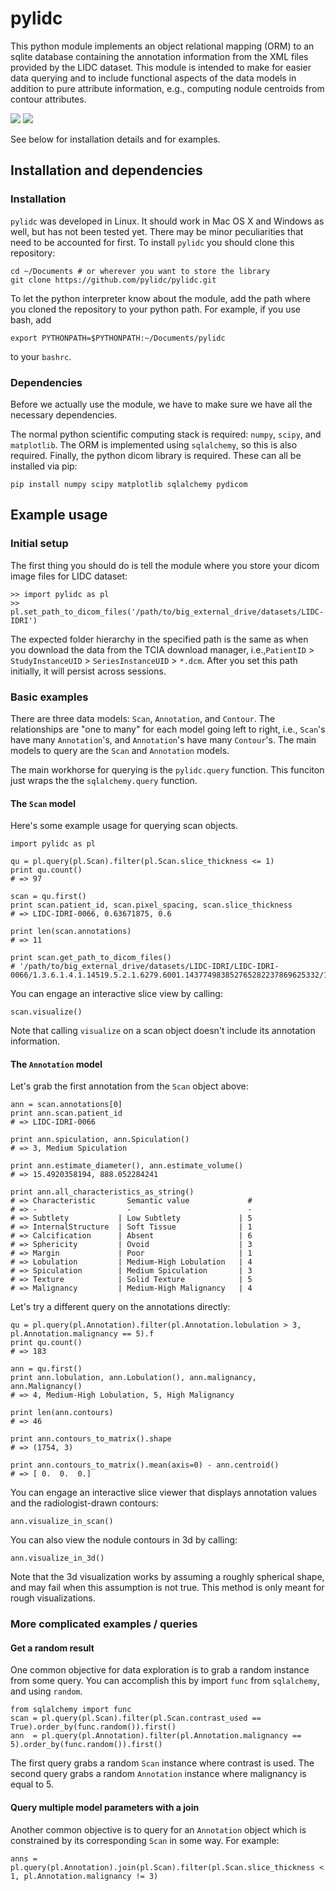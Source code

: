 # pylidc

This python module implements an object relational mapping (ORM) to an sqlite database containing the annotation information from the XML files provided by the LIDC dataset. This module is intended to make for easier data querying and to include functional aspects of the data models in addition to pure attribute information, e.g., computing nodule centroids from contour attributes.

![](https://raw.githubusercontent.com/pylidc/pylidc/master/img/viz-in-scan-example.png) ![](https://raw.githubusercontent.com/pylidc/pylidc/master/img/viz-in-3d-example.png)

See below for installation details and for examples.

## Installation and dependencies

### Installation

`pylidc` was developed in Linux. It should work in Mac OS X and Windows as well, but has not been tested yet. There may be minor peculiarities that need to be accounted for first. To install `pylidc` you should clone this repository:

    cd ~/Documents # or wherever you want to store the library
    git clone https://github.com/pylidc/pylidc.git

To let the python interpreter know about the module, add the path where you cloned the repository to your python path. For example, if you use bash, add

    export PYTHONPATH=$PYTHONPATH:~/Documents/pylidc

to your `bashrc`.

### Dependencies

Before we actually use the module, we have to make sure we have all the necessary dependencies.

The normal python scientific computing stack is required: `numpy`, `scipy`, and `matplotlib`. The ORM is implemented using `sqlalchemy`, so this is also required. Finally, the python dicom library is required. These can all be installed via pip:

    pip install numpy scipy matplotlib sqlalchemy pydicom

## Example usage

### Initial setup

The first thing you should do is tell the module where you store your dicom image files for LIDC dataset:

    >> import pylidc as pl
    >> pl.set_path_to_dicom_files('/path/to/big_external_drive/datasets/LIDC-IDRI')

The expected folder hierarchy in the specified path is the same as when you download the data from the TCIA download manager, i.e.,`PatientID` > `StudyInstanceUID` > `SeriesInstanceUID` > `*.dcm`. After you set this path initially, it will persist across sessions.

### Basic examples

There are three data models: `Scan`, `Annotation`, and `Contour`. The relationships are "one to many" for each model going left to right, i.e., `Scan`'s have many `Annotation`'s, and `Annotation`'s have many `Contour`'s. The main models to query are the `Scan` and `Annotation` models.

The main workhorse for querying is the `pylidc.query` function. This funciton just wraps the the `sqlalchemy.query` function. 

#### The `Scan` model

Here's some example usage for querying scan objects.

    import pylidc as pl
    
    qu = pl.query(pl.Scan).filter(pl.Scan.slice_thickness <= 1)
    print qu.count()
    # => 97

    scan = qu.first()
    print scan.patient_id, scan.pixel_spacing, scan.slice_thickness
    # => LIDC-IDRI-0066, 0.63671875, 0.6

    print len(scan.annotations)
    # => 11

    print scan.get_path_to_dicom_files()
    # '/path/to/big_external_drive/datasets/LIDC-IDRI/LIDC-IDRI-0066/1.3.6.1.4.1.14519.5.2.1.6279.6001.143774983852765282237869625332/1.3.6.1.4.1.14519.5.2.1.6279.6001.430109407146633213496148200410'

You can engage an interactive slice view by calling:

    scan.visualize()

Note that calling `visualize` on a scan object doesn't include its annotation information.

#### The `Annotation` model

Let's grab the first annotation from the `Scan` object above:

    ann = scan.annotations[0]
    print ann.scan.patient_id
    # => LIDC-IDRI-0066

    print ann.spiculation, ann.Spiculation()
    # => 3, Medium Spiculation

    print ann.estimate_diameter(), ann.estimate_volume()
    # => 15.4920358194, 888.052284241

    print ann.all_characteristics_as_string()
    # => Characteristic       Semantic value             # 
    # => -                    -                          - 
    # => Subtlety           | Low Subtlety             | 5 
    # => InternalStructure  | Soft Tissue              | 1 
    # => Calcification      | Absent                   | 6 
    # => Sphericity         | Ovoid                    | 3 
    # => Margin             | Poor                     | 1 
    # => Lobulation         | Medium-High Lobulation   | 4 
    # => Spiculation        | Medium Spiculation       | 3 
    # => Texture            | Solid Texture            | 5 
    # => Malignancy         | Medium-High Malignancy   | 4

Let's try a different query on the annotations directly:

    qu = pl.query(pl.Annotation).filter(pl.Annotation.lobulation > 3, pl.Annotation.malignancy == 5).f
    print qu.count()
    # => 183

    ann = qu.first()
    print ann.lobulation, ann.Lobulation(), ann.malignancy, ann.Malignancy()
    # => 4, Medium-High Lobulation, 5, High Malignancy

    print len(ann.contours)
    # => 46

    print ann.contours_to_matrix().shape
    # => (1754, 3)

    print ann.contours_to_matrix().mean(axis=0) - ann.centroid()
    # => [ 0.  0.  0.]

You can engage an interactive slice viewer that displays annotation values and the radiologist-drawn contours:

    ann.visualize_in_scan()

You can also view the nodule contours in 3d by calling:
    
    ann.visualize_in_3d()

Note that the 3d visualization works by assuming a roughly spherical shape, and may fail when this assumption is not true. This method is only meant for rough visualizations.

### More complicated examples / queries

#### Get a random result

One common objective for data exploration is to grab a random instance from some query. You can accomplish this by import `func` from `sqlalchemy`, and using `random`.

    from sqlalchemy import func
    scan = pl.query(pl.Scan).filter(pl.Scan.contrast_used == True).order_by(func.random()).first()
    ann  = pl.query(pl.Annotation).filter(pl.Annotation.malignancy == 5).order_by(func.random()).first()

The first query grabs a random `Scan` instance where contrast is used. The second query grabs a random `Annotation` instance where malignancy is equal to 5.

#### Query multiple model parameters with a join 

Another common objective is to query for an `Annotation` object which is constrained by its corresponding `Scan` in some way. For example:

    anns = pl.query(pl.Annotation).join(pl.Scan).filter(pl.Scan.slice_thickness < 1, pl.Annotation.malignancy != 3)
